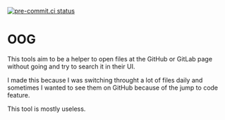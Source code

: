 [![pre-commit.ci status](https://results.pre-commit.ci/badge/github/r0x0d/oog/main.svg)](https://results.pre-commit.ci/latest/github/r0x0d/oog/main)

# OOG

This tools aim to be a helper to open files at the GitHub or GitLab page without
going and try to search it in their UI.

I made this because I was switching throught a lot of files daily and sometimes
I wanted to see them on GitHub because of the jump to code feature.

This tool is mostly useless.
